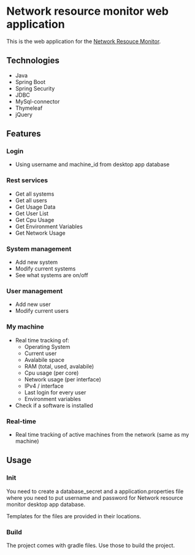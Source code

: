 # Network resource monitor web application
This is the web application for the [Network Resouce Monitor](https://github.com/q1e123/Network-resource-monitor).

## Technologies
* Java
* Spring Boot
* Spring Security
* JDBC
* MySql-connector
* Thymeleaf
* jQuery

## Features
### Login
* Using username and machine_id from desktop app database

### Rest services
* Get all systems
* Get all users
* Get Usage Data
* Get User List
* Get Cpu Usage
* Get Environment Variables
* Get Network Usage

### System management
* Add new system
* Modify current systems
* See what systems are on/off 

### User management
* Add new user
* Modify current users 

### My machine
* Real time tracking of:
    * Operating System
    * Current user
    * Avalabile space
    * RAM (total, used, avalabile)
    * Cpu usage (per core)
    * Network usage (per interface)
    * IPv4 / interface
    * Last login for every user
    * Environment variables
* Check if a software is installed

### Real-time
* Real time tracking of active machines from the network (same as my machine)
## Usage
### Init
You need to create a database_secret and a  application.properties  file where you need to put username and password for Network resource monitor desktop app
database.  

Templates for the files are provided in their locations.

### Build
The project comes with gradle files. Use those to build the project.